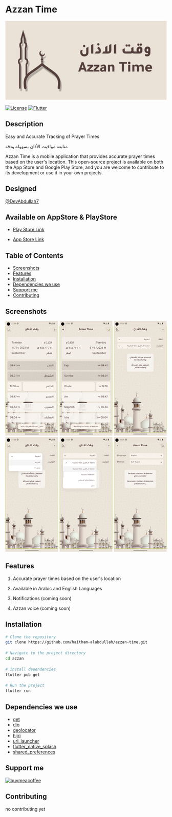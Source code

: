 # Azzan Time

!['App'](/screenshots/app.jpg)

[![License](https://img.shields.io/badge/License-MIT-blue.svg)](LICENSE.md)
[![Flutter](https://img.shields.io/badge/Framework-Flutter-blue)](https://flutter.dev)

## Description

Easy and Accurate Tracking of Prayer Times

متابعة مواقيت الأذان بسهولة ودقة

Azzan Time is a mobile application that provides accurate prayer times based on the user's location. This open-source project is available on both the App Store and Google Play Store, and you are welcome to contribute to its development or use it in your own projects.

## Designed

[@DevAbdullah7](https://twitter.com/DevAbdullah7)

## Available on AppStore & PlayStore

- [Play Store Link](https://play.google.com/store/apps/details?id=com.macberry.azzan)

- [App Store Link](https://apps.apple.com/ae/app/azzan-time/id6464369844)

## Table of Contents

- [Screenshots](#screenshots)
- [Features](#features)
- [Installation](#installation)
- [Dependencies we use](#dependencies-we-use)
- [Support me](#support-me)
- [Contributing](#contributing)

## Screenshots

![Screenshot of the dashboard.](./screenshots/screenshots.png)

## Features

1. Accurate prayer times based on the user's location

2. Available in Arabic and English Languages

3. Notifications (coming soon)

4. Azzan voice (coming soon)

## Installation

```bash
# Clone the repository
git clone https://github.com/haitham-alabdullah/azzan-time.git

# Navigate to the project directory
cd azzan

# Install dependencies
flutter pub get

# Run the project
flutter run
```

## Dependencies we use

- [get](https://pub.dev/packages/get)
- [dio](https://pub.dev/packages/dio)
- [geolocator](https://pub.dev/packages/geolocator)
- [hijri](https://pub.dev/packages/hijri)
- [url_launcher](https://pub.dev/packages/url_launcher)
- [flutter_native_splash](https://pub.dev/packages/flutter_native_splash)
- [shared_preferences](https://pub.dev/packages/shared_preferences)

## Support me

[![buymeacoffee](https://cdn.buymeacoffee.com/buttons/v2/default-blue.png)](https://www.buymeacoffee.com/HaithamDev)

## Contributing

no contributing yet
